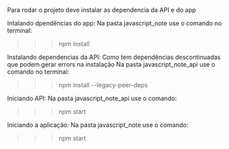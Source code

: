Para rodar o projeto deve instalar as dependencia da API e do app

Intalando dpendências do app:
  Na pasta javascript_note use o comando no terminal: 
  >>> npm install

Instalando dependencias da API:
  Como tem dependências descontinuadas que podem gerar errors na instalação
  Na pasta javascript_note_api use o comando no terminal:
  >>> npm install --legacy-peer-deps

Iniciando API:
  Na pasta javascript_note_api use o comando:
  >>> npm start

Iniciando a aplicação:
  Na pasta javascript_note use o comando:
  >>> npm start